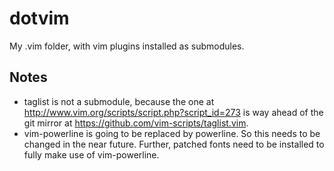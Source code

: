 dotvim
======

My .vim folder, with vim plugins installed as submodules.

Notes
-----
* taglist is not a submodule, because the one at
  http://www.vim.org/scripts/script.php?script_id=273 is way ahead of the git
  mirror at https://github.com/vim-scripts/taglist.vim.
* vim-powerline is going to be replaced by powerline. So this needs to be
  changed in the near future. Further, patched fonts need to be installed to
  fully make use of vim-powerline.
